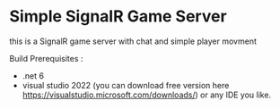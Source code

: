 # Simple SignalR Game Server

this is a SignalR game server with chat and simple player movment

Build Prerequisites :
* .net 6
* visual studio 2022 (you can download free version here https://visualstudio.microsoft.com/downloads/) or any IDE you like.
